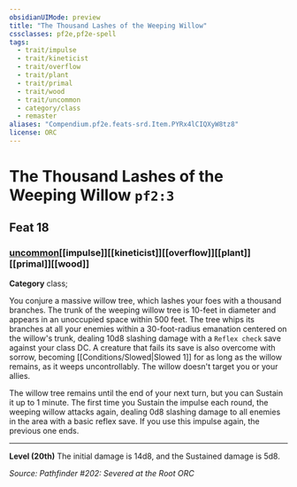 ```yaml
---
obsidianUIMode: preview
title: "The Thousand Lashes of the Weeping Willow"
cssclasses: pf2e,pf2e-spell
tags:
  - trait/impulse
  - trait/kineticist
  - trait/overflow
  - trait/plant
  - trait/primal
  - trait/wood
  - trait/uncommon
  - category/class
  - remaster
aliases: "Compendium.pf2e.feats-srd.Item.PYRx4lCIQXyW8tz8"
license: ORC
---
```

# The Thousand Lashes of the Weeping Willow `pf2:3`
## Feat 18
### [uncommon](uncommon "Uncommon Rarity Trait")[[impulse]][[kineticist]][[overflow]][[plant]][[primal]][[wood]]

**Category** class; 




You conjure a massive willow tree, which lashes your foes with a thousand branches. The trunk of the weeping willow tree is 10-feet in diameter and appears in an unoccupied space within 500 feet. The tree whips its branches at all your enemies within a 30-foot-radius emanation centered on the willow's trunk, dealing 10d8 slashing damage with a `Reflex check` save against your class DC. A creature that fails its save is also overcome with sorrow, becoming [[Conditions/Slowed|Slowed 1]] for as long as the willow remains, as it weeps uncontrollably. The willow doesn't target you or your allies.

The willow tree remains until the end of your next turn, but you can Sustain it up to 1 minute. The first time you Sustain the impulse each round, the weeping willow attacks again, dealing 0d8 slashing damage to all enemies in the area with a basic reflex save. If you use this impulse again, the previous one ends.

* * *

**Level (20th)** The initial damage is 14d8, and the Sustained damage is 5d8.

*Source: Pathfinder #202: Severed at the Root*
*ORC*